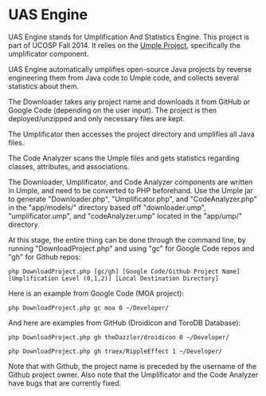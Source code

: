 UAS Engine
==========

UAS Engine stands for Umplification And Statistics Engine. This project is part of UCOSP Fall 2014. It relies on the [Umple Project](http://www.umple.org), specifically the umplificator component.

UAS Engine automatically umplifies open-source Java projects by reverse engineering them from Java code to Umple code, and collects several statistics about them.

The Downloader takes any project name and downloads it from GitHub or Google Code (depending on the user input). The project is then deployed/unzipped and only necessary files are kept.

The Umplificator then accesses the project directory and umplifies all Java files.

The Code Analyzer scans the Umple files and gets statistics regarding classes, attributes, and associations.

The Downloader, Umplificator, and Code Analyzer components are written in Umple, and need to be converted to PHP beforehand. Use the Umple jar to generate "Downloader.php", "Umplificator.php", and "CodeAnalyzer.php" in the "app/models/" directory based off "downloader.ump", "umplificator.ump", and "codeAnalyzer.ump" located in the "app/ump/" directory.

At this stage, the entire thing can be done through the command line, by running "DownloadProject.php" and using "gc" for Google Code repos and "gh" for Github repos:

```
php DownloadProject.php [gc/gh] [Google Code/Github Project Name] [Umplification Level (0,1,2)] [Local Destination Directory]
```

Here is an example from Google Code (MOA project):
```
php DownloadProject.php gc moa 0 ~/Developer/
```

And here are examples from GitHub (Droidicon and ToroDB Database):
```
php DownloadProject.php gh theDazzler/droidicon 0 ~/Developer/
```
```
php DownloadProject.php gh traex/RippleEffect 1 ~/Developer/
```
Note that with Github, the project name is preceded by the username of the Github project owner.
Also note that the Umplificator and the Code Analyzer have bugs that are currently fixed.